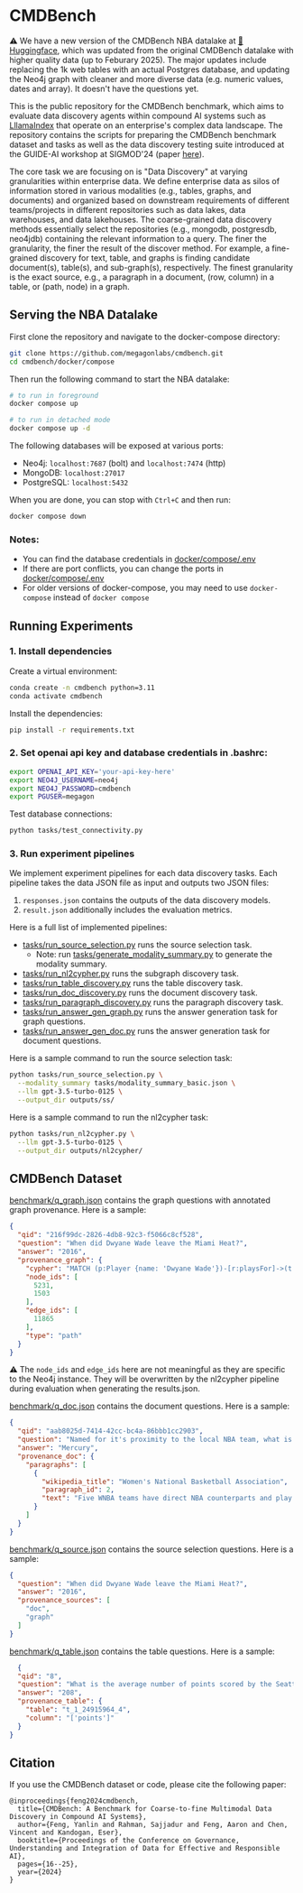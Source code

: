 # CMDBench

⚠️ We have a new version of the CMDBench NBA datalake at [🤗 Huggingface](https://huggingface.co/datasets/megagonlabs/cmdbench-nba), which was updated from the original CMDBench datalake with higher quality data (up to Feburary 2025). The major updates include replacing the 1k web tables with an actual Postgres database, and updating the Neo4j graph with cleaner and more diverse data (e.g. numeric values, dates and array). It doesn't have the questions yet.

This is the public repository for the CMDBench benchmark, which aims to evaluate data discovery agents within compound AI systems such as [LllamaIndex](https://www.llamaindex.ai/) that operate on an enterprise's complex data landscape. The repository contains the scripts for preparing the CMDBench benchmark dataset and tasks as well as the data discovery testing suite introduced at the GUIDE-AI workshop at SIGMOD'24 (paper [here](https://dl.acm.org/doi/10.1145/3665601.3669846)).

The core task we are focusing on is "Data Discovery" at varying granularities within enterprise data. We define enterprise data as silos of information stored in various modalities (e.g., tables, graphs, and documents) and organized based on downstream requirements of different teams/projects in different repositories such as data lakes, data warehouses, and data lakehouses. The coarse-grained data discovery methods
essentially select the repositories (e.g., mongodb, postgresdb, neo4jdb) containing the relevant information to a query. The finer the
granularity, the finer the result of the discover method. For example, a fine-grained discovery for text, table, and
graphs is finding candidate document(s), table(s), and sub-graph(s), respectively. The finest granularity is the exact
source, e.g., a paragraph in a document, (row, column) in a table, or (path, node) in a graph.


## Serving the NBA Datalake

First clone the repository and navigate to the docker-compose directory:

```bash
git clone https://github.com/megagonlabs/cmdbench.git
cd cmdbench/docker/compose
```

Then run the following command to start the NBA datalake:

```bash
# to run in foreground
docker compose up 

# to run in detached mode
docker compose up -d
```

 The following databases will be exposed at various ports:
- Neo4j: `localhost:7687` (bolt) and `localhost:7474` (http)
- MongoDB: `localhost:27017`
- PostgreSQL: `localhost:5432`

When you are done, you can stop with `Ctrl+C` and then run:
```bash
docker compose down
```

### Notes:
- You can find the database credentials in [docker/compose/.env](docker/compose/.env)
- If there are port conflicts, you can change the ports in [docker/compose/.env](docker/compose/.env)
- For older versions of docker-compose, you may need to use `docker-compose` instead of `docker compose`


## Running Experiments

### 1. Install dependencies

Create a virtual environment:

```bash
conda create -n cmdbench python=3.11
conda activate cmdbench
```

Install the dependencies:

```bash
pip install -r requirements.txt
```

### 2. Set openai api key and database credentials in .bashrc:

```bash
export OPENAI_API_KEY='your-api-key-here'
export NEO4J_USERNAME=neo4j
export NEO4J_PASSWORD=cmdbench
export PGUSER=megagon
```

Test database connections:

```bash
python tasks/test_connectivity.py
```

### 3. Run experiment pipelines

We implement experiment pipelines for each data discovery tasks. Each pipeline takes the data JSON file as input and
outputs two JSON files:

1. `responses.json` contains the outputs of the data discovery models.
2. `result.json` additionally includes the evaluation metrics.

Here is a full list of implemented pipelines:

- [tasks/run_source_selection.py](tasks/run_source_selection.py) runs the source selection task.
    - Note: run [tasks/generate_modality_summary.py](tasks/generate_modality_summary.py) to generate the modality summary.
- [tasks/run_nl2cypher.py](tasks/run_nl2cypher.py) runs the subgraph discovery task.
- [tasks/run_table_discovery.py](tasks/run_table_discovery.py) runs the table discovery task.
- [tasks/run_doc_discovery.py](tasks/run_doc_discovery.py) runs the document discovery task.
- [tasks/run_paragraph_discovery.py](tasks/run_paragraph_discovery.py) runs the paragraph discovery task.
- [tasks/run_answer_gen_graph.py](tasks/run_answer_gen_graph.py) runs the answer generation task for graph questions.
- [tasks/run_answer_gen_doc.py](tasks/run_answer_gen_doc.py) runs the answer generation task for document questions.

Here is a sample command to run the source selection task:

```bash
python tasks/run_source_selection.py \
  --modality_summary tasks/modality_summary_basic.json \
  --llm gpt-3.5-turbo-0125 \
  --output_dir outputs/ss/
```

Here is a sample command to run the nl2cypher task:

```bash
python tasks/run_nl2cypher.py \
  --llm gpt-3.5-turbo-0125 \
  --output_dir outputs/nl2cypher/
```


## CMDBench Dataset

[benchmark/q_graph.json](./benchmark/q_graph.json) contains the graph questions with annotated graph provenance. Here is a sample:

```json
{
  "qid": "216f99dc-2826-4db8-92c3-f5066c8cf528",
  "question": "When did Dwyane Wade leave the Miami Heat?",
  "answer": "2016",
  "provenance_graph": {
    "cypher": "MATCH (p:Player {name: 'Dwyane Wade'})-[r:playsFor]->(t:Team {name: 'Miami Heat'}) RETURN r.end_time AS leave_time",
    "node_ids": [
      5231,
      1503
    ],
    "edge_ids": [
      11865
    ],
    "type": "path"
  }
}
```

⚠️ The `node_ids` and `edge_ids` here are not meaningful as they are specific to the Neo4j instance. They will be overwritten by the nl2cypher pipeline during evaluation when generating the results.json.

[benchmark/q_doc.json](./benchmark/q_doc.json) contains the document questions. Here is a sample:

```json
{
  "qid": "aab8025d-7414-42cc-bc4a-86bbb1cc2903",
  "question": "Named for it's proximity to the local NBA team, what is the name of the WNBA team in Phoenix?",
  "answer": "Mercury",
  "provenance_doc": {
    "paragraphs": [
      {
        "wikipedia_title": "Women's National Basketball Association",
        "paragraph_id": 2,
        "text": "Five WNBA teams have direct NBA counterparts and play in the same arena: the Atlanta Dream, Indiana Fever, Los Angeles Sparks, Minnesota Lynx, and Phoenix Mercury. The Chicago Sky, Connecticut Sun, Dallas Wings, Las Vegas Aces, New York Liberty, Seattle Storm, and Washington Mystics do not share an arena with a direct NBA counterpart, although four of the seven (the Sky, the Wings, the Liberty, and the Mystics) share a market with an NBA counterpart, and the Storm shared an arena and market with an NBA team at the time of its founding. The Sky, the Sun, the Wings, the Aces, the Sparks, and the Storm are all independently owned.\n"
      }
    ]
  }
}
```

[benchmark/q_source.json](./benchmark/q_source.json) contains the source selection questions. Here is a sample:

```json
{
  "question": "When did Dwyane Wade leave the Miami Heat?",
  "answer": "2016",
  "provenance_sources": [
    "doc",
    "graph"
  ]
}
```

[benchmark/q_table.json](./benchmark/q_table.json) contains the table questions. Here is a sample:

```json
  {
  "qid": "8",
  "question": "What is the average number of points scored by the Seattle Storm players in the 2005 season?",
  "answer": "208",
  "provenance_table": {
    "table": "t_1_24915964_4",
    "column": "['points']"
  }
}
```

## Citation

If you use the CMDBench dataset or code, please cite the following paper:

```
@inproceedings{feng2024cmdbench,
  title={CMDBench: A Benchmark for Coarse-to-fine Multimodal Data Discovery in Compound AI Systems},
  author={Feng, Yanlin and Rahman, Sajjadur and Feng, Aaron and Chen, Vincent and Kandogan, Eser},
  booktitle={Proceedings of the Conference on Governance, Understanding and Integration of Data for Effective and Responsible AI},
  pages={16--25},
  year={2024}
}
```
